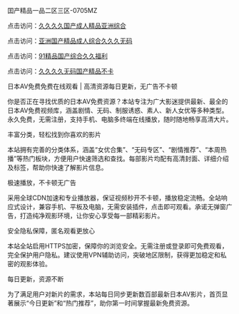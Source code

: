 
囯产精品一品二区三区-0705MZ


点击访问：<a href="https://fdhf-454.pages.dev/">久久久久国产成人精品亚洲综合</a>

点击访问：<a href="https://cfad.pages.dev/">亚洲国产精品成人综合久久久无码</a>

点击访问：<a href="https://gfd-5xg.pages.dev/">91精品国产综合久久福利</a>

点击访问：<a href="https://vassv.pages.dev/">久久久久无码国产精品不卡</a>




日本AV免费免费在线观看 | 高清资源每日更新，无广告不卡顿

你是否正在寻找优质的日本AV免费资源？本站专注为广大影迷提供最新、最全的日本AV免费视频库，涵盖剧情、无码、制服诱惑、素人、新人女优等多种类型。永久免费，无需注册，支持手机、电脑多终端在线播放，随时随地畅享高清大片。

丰富分类，轻松找到你喜欢的影片

本站拥有完善的分类体系，涵盖“女优合集”、“无码专区”、“剧情推荐”、“本周热播”等热门板块，方便用户快速筛选和查找。每部影片均配有高清封面、详细介绍及标签，帮助你快速了解影片信息。

极速播放，不卡顿无广告

采用全球CDN加速和专业播放器，保证视频秒开不卡顿，播放稳定流畅。全站响应式设计，兼容手机、平板及电脑，无需安装插件，点击即可观看。承诺无弹窗广告，打造纯净观影环境，让你安心享受每一部精彩影片。

安全隐私保障，匿名观看更放心

本站全站启用HTTPS加密，保障你的浏览安全。无需注册或登录即可免费观看，完全保护用户隐私。建议使用VPN辅助访问，突破地区限制，获得更加稳定和私密的观影体验。

每日更新，资源不断

为了满足用户对新片的需求，本站每日同步更新数百部最新日本AV影片，首页显著展示“今日更新”和“热门推荐”，助你第一时间掌握最新免费资源。































<span style="display:none;">[Canonical link](  ）</span>
